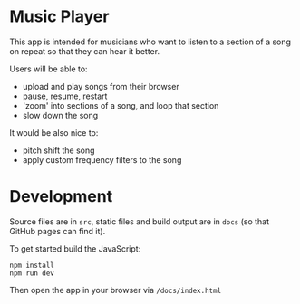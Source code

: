 # Music Player

This app is intended for musicians who want to listen to a section of a song on repeat so that they can hear it better.

Users will be able to:

* upload and play songs from their browser
* pause, resume, restart
* 'zoom' into sections of a song, and loop that section
* slow down the song

It would be also nice to:

* pitch shift the song 
* apply custom frequency filters to the song

# Development

Source files are in `src`, static files and build output are in `docs` (so that GitHub pages can find it).

To get started build the JavaScript:

```
npm install
npm run dev
```

Then open the app in your browser via `/docs/index.html`
